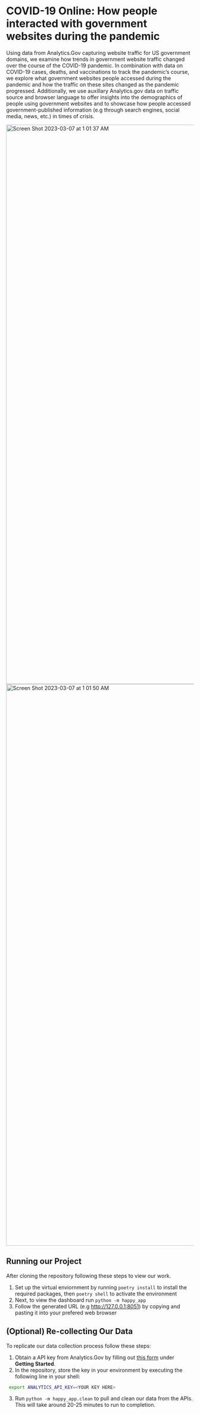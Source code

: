# COVID-19 Online: How people interacted with government websites during the pandemic

Using data from Analytics.Gov capturing website traffic for US government domains, we examine how trends in government website traffic changed over the course of the COVID-19 pandemic. In combination with data on COVID-19 cases, deaths, and vaccinations to track the pandemic’s course, we explore what government websites people accessed during the pandemic and how the traffic on these sites changed as the pandemic progressed. Additionally, we use auxillary Analytics.gov data on traffic source and browser language to offer insights into the demographics of people using government websites and to showcase how people accessed government-published information (e.g through search engines, social media, news, etc.) in times of crisis. 

<img width="1501" alt="Screen Shot 2023-03-07 at 1 01 37 AM" src="https://user-images.githubusercontent.com/111666975/223348759-686114b0-7bac-4835-aa21-33dd34ba04c8.png">
<img width="1507" alt="Screen Shot 2023-03-07 at 1 01 50 AM" src="https://user-images.githubusercontent.com/111666975/223348868-83f2fab5-9935-4032-a44a-cf8bec9804c6.png">




## Running our Project

After cloning the repository following these steps to view our work.

1. Set up the virtual enviornment by running ``` poetry install ``` to install the required packages, then ```poetry shell``` to activate the environment
2. Next, to view the dashboard run ```python -m happy_app``` 
3. Follow the generated URL (e.g http://127.0.0.1:8051) by copying and pasting it into your prefered web browser

## (Optional) Re-collecting Our Data

To replicate our data collection process follow these steps:

1. Obtain a API key from Analytics.Gov by filling out [this form](https://open.gsa.gov/api/dap/) under **Getting Started**.
2. In the repository, store the key in your environment by executing the following line in your shell:
```bash
 export ANALYTICS_API_KEY=<YOUR KEY HERE> 
 ```
3. Run ```python -m happy_app.clean``` to pull and clean our data from the APIs. This will take around 20-25 minutes to run to completion. 
